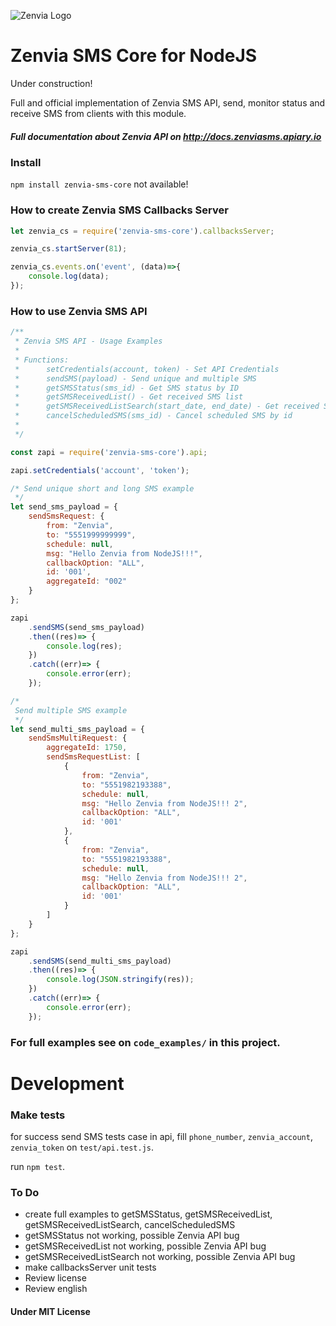 ![Zenvia Logo](https://login.zenvia.com/Login_files/logo.png)

# Zenvia SMS Core for NodeJS

Under construction!

Full and official implementation of Zenvia SMS API, send, monitor status and receive SMS from clients with this module.

##### Full documentation about Zenvia API on http://docs.zenviasms.apiary.io

### Install
`npm install zenvia-sms-core` not available!

### How to create Zenvia SMS Callbacks Server

```javascript
let zenvia_cs = require('zenvia-sms-core').callbacksServer;

zenvia_cs.startServer(81);

zenvia_cs.events.on('event', (data)=>{
    console.log(data);
});
```

### How to use Zenvia SMS API

```javascript
/**
 * Zenvia SMS API - Usage Examples
 *
 * Functions:
 *      setCredentials(account, token) - Set API Credentials
 *      sendSMS(payload) - Send unique and multiple SMS
 *      getSMSStatus(sms_id) - Get SMS status by ID
 *      getSMSReceivedList() - Get received SMS list
 *      getSMSReceivedListSearch(start_date, end_date) - Get received SMS list filtered by start and end date
 *      cancelScheduledSMS(sms_id) - Cancel scheduled SMS by id
 *
 */

const zapi = require('zenvia-sms-core').api;

zapi.setCredentials('account', 'token');

/* Send unique short and long SMS example
 */
let send_sms_payload = {
    sendSmsRequest: {
        from: "Zenvia",
        to: "5551999999999",
        schedule: null,
        msg: "Hello Zenvia from NodeJS!!!",
        callbackOption: "ALL",
        id: '001',
        aggregateId: "002"
    }
};

zapi
    .sendSMS(send_sms_payload)
    .then((res)=> {
        console.log(res);
    })
    .catch((err)=> {
        console.error(err);
    });

/*
 Send multiple SMS example
 */
let send_multi_sms_payload = {
    sendSmsMultiRequest: {
        aggregateId: 1750,
        sendSmsRequestList: [
            {
                from: "Zenvia",
                to: "5551982193388",
                schedule: null,
                msg: "Hello Zenvia from NodeJS!!! 2",
                callbackOption: "ALL",
                id: '001'
            },
            {
                from: "Zenvia",
                to: "5551982193388",
                schedule: null,
                msg: "Hello Zenvia from NodeJS!!! 2",
                callbackOption: "ALL",
                id: '001'
            }
        ]
    }
};

zapi
    .sendSMS(send_multi_sms_payload)
    .then((res)=> {
        console.log(JSON.stringify(res));
    })
    .catch((err)=> {
        console.error(err);
    });
```

### For full examples see on `code_examples/` in this project.

# Development

### Make tests
for success send SMS tests case in api, fill `phone_number`, `zenvia_account`, `zenvia_token` on `test/api.test.js`.

run `npm test`.

### To Do
- create full examples to getSMSStatus, getSMSReceivedList, getSMSReceivedListSearch, cancelScheduledSMS
- getSMSStatus not working, possible Zenvia API bug
- getSMSReceivedList not working, possible Zenvia API bug
- getSMSReceivedListSearch not working, possible Zenvia API bug
- make callbacksServer unit tests
- Review license
- Review english

#### Under MIT License